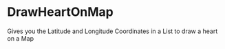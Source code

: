 # DrawHeartOnMap
Gives you the Latitude and Longitude Coordinates in a List to draw a heart on a Map
